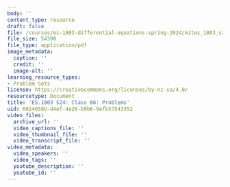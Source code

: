 ```yaml
---
body: ''
content_type: resource
draft: false
file: /courses/es-1803-differential-equations-spring-2024/mites_1803_s24_day6-problems.pdf
file_size: 54390
file_type: application/pdf
image_metadata:
  caption: ''
  credit: ''
  image-alt: ''
learning_resource_types:
- Problem Sets
license: https://creativecommons.org/licenses/by-nc-sa/4.0/
resourcetype: Document
title: 'ES.1803 S24: Class 06: Problems'
uid: 6024658b-d4ef-4e26-b9b6-9efb57543352
video_files:
  archive_url: ''
  video_captions_file: ''
  video_thumbnail_file: ''
  video_transcript_file: ''
video_metadata:
  video_speakers: ''
  video_tags: ''
  youtube_description: ''
  youtube_id: ''
---
```


